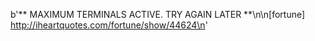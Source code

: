 b'** MAXIMUM TERMINALS ACTIVE.  TRY AGAIN LATER **\n\n[fortune] http://iheartquotes.com/fortune/show/44624\n'
